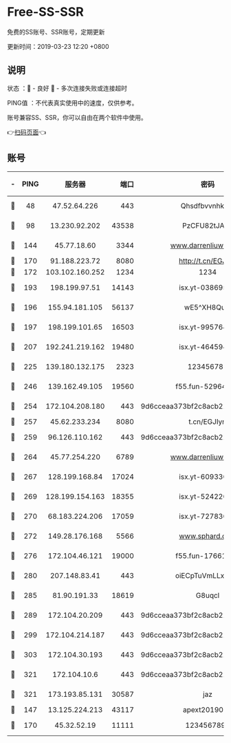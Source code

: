 # Free-SS-SSR

免费的SS账号、SSR账号，定期更新

更新时间：2019-03-23 12:20 +0800

## 说明

状态     ：🙂 - 良好 🙁 - 多次连接失败或连接超时

PING值   ：不代表真实使用中的速度，仅供参考。

账号兼容SS、SSR，你可以自由在两个软件中使用。

👉[扫码页面](https://liesauer.github.io/Free-SS-SSR/)👈

## 账号

|-|PING|服务器|端口|密码|加密方式|区域|
|:----:|:----:|:-----:|-----:|:----:|:----:|:----:|
|🙂|48|47.52.64.226|443|Qhsdfbvvnhkm1|aes-256-cfb|HK|
|🙂|98|13.230.92.202|43538|PzCFU82tJAdZ|aes-256-cfb|JP|
|🙂|144|45.77.18.60|3344|www.darrenliuwei.com|aes-256-cfb|JP|
|🙂|170|91.188.223.72|8080|http://t.cn/EGJIyrl|rc4-md5|RU|
|🙂|172|103.102.160.252|1234|1234|rc4-md5|JP|
|🙂|193|198.199.97.51|14143|isx.yt-03869568|aes-256-cfb|US|
|🙂|196|155.94.181.105|56137|wE5^XH8Quw|aes-256-cfb|US|
|🙂|197|198.199.101.65|16503|isx.yt-99576462|aes-256-cfb|US|
|🙂|207|192.241.219.162|19480|isx.yt-46459442|aes-256-cfb|US|
|🙂|225|139.180.132.175|2323|123456789|aes-256-cfb|SG|
|🙂|246|139.162.49.105|19560|f55.fun-52964087|aes-256-cfb|SG|
|🙂|254|172.104.208.180|443|9d6cceaa373bf2c8acb22e60b6a58be6|aes-256-cfb|US|
|🙂|257|45.62.233.234|8080|t.cn/EGJIyrl|rc4-md5|CA|
|🙂|259|96.126.110.162|443|9d6cceaa373bf2c8acb22e60b6a58be6|aes-256-cfb|US|
|🙂|264|45.77.254.220|6789|www.darrenliuwei.com|aes-256-cfb|SG|
|🙂|267|128.199.168.84|17024|isx.yt-60933075|aes-256-cfb|SG|
|🙂|269|128.199.154.163|18355|isx.yt-52422048|aes-256-cfb|SG|
|🙂|270|68.183.224.206|17059|isx.yt-72783071|aes-256-cfb|SG|
|🙂|272|149.28.176.168|5566|www.sphard.com|aes-256-cfb|AU|
|🙂|276|172.104.46.121|19000|f55.fun-17661164|aes-256-cfb|SG|
|🙂|280|207.148.83.41|443|oiECpTuVmLLxk4Ts|aes-256-cfb|AU|
|🙂|285|81.90.191.33|18619|G8uqcl|aes-256-cfb|US|
|🙂|289|172.104.20.209|443|9d6cceaa373bf2c8acb22e60b6a58be6|aes-256-cfb|US|
|🙂|299|172.104.214.187|443|9d6cceaa373bf2c8acb22e60b6a58be6|aes-256-cfb|US|
|🙂|303|172.104.30.193|443|9d6cceaa373bf2c8acb22e60b6a58be6|aes-256-cfb|US|
|🙂|321|172.104.10.6|443|9d6cceaa373bf2c8acb22e60b6a58be6|aes-256-cfb|US|
|🙂|321|173.193.85.131|30587|jaz|aes-256-cfb|US|
|🙂|147|13.125.224.213|43117|apext2019005|chacha20|KR|
|🙂|170|45.32.52.19|11111|1234567890|aes-256-cfb|JP|
